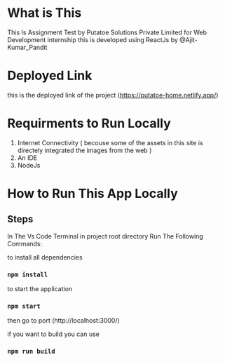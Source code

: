 # What is This

This Is Assignment Test by Putatoe Solutions Private Limited for Web Development internship
this is developed using ReactJs by @Ajit-Kumar_Pandit

# Deployed Link

this is the deployed link of the project 
(https://putatoe-home.netlify.app/)

# Requirments to Run Locally

1. Internet Connectivity ( becouse some of the assets in this site is directely integrated the images from the web )
2. An IDE
3. NodeJs

# How to Run This App Locally 

## Steps

In The Vs Code Terminal in project root directory Run The Following Commands:

to install all dependencies 

### `npm install`

to start the application

### `npm start`

then go to port (http://localhost:3000/)

if you want to build you can use

### `npm run build`
